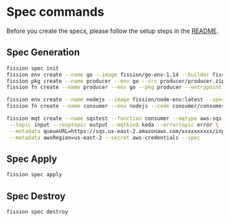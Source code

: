 # Spec commands

Before you create the specs, please follow the setup steps in the [README](../README.md).

## Spec Generation

```sh
fission spec init
fission env create --name go --image fission/go-env-1.14 --builder fission/go-builder-1.14 --spec
fission pkg create --name producer --env go --src producer/producer.zip --spec
fission fn create --name producer --env go --pkg producer --entrypoint Handler --secret aws-credentials --configmap queue-details --spec

fission env create --name nodejs --image fission/node-env:latest --spec
fission fn create --name consumer --env nodejs --code consumer/consumer.js --spec

fission mqt create --name sqstest --function consumer --mqtype aws-sqs-queue \
 --topic input --resptopic output --mqtkind keda --errortopic error \
 --metadata queueURL=https://sqs.us-east-2.amazonaws.com/xxxxxxxxxx/input \
 --metadata awsRegion=us-east-2 --secret aws-credentials --spec
```

## Spec Apply

```sh
fission spec apply
```

## Spec Destroy

```sh
fission spec destroy
```
